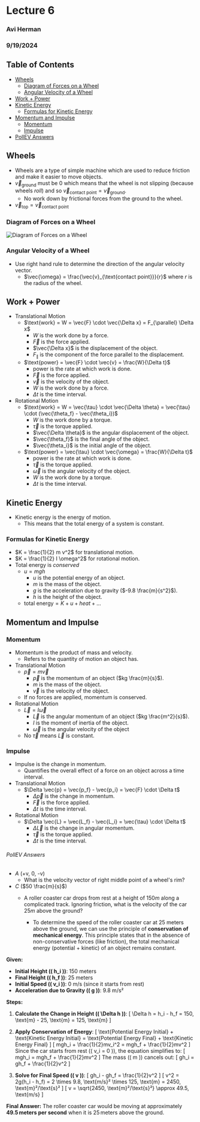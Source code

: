 # Lecture 6
### Avi Herman
### 9/19/2024

## Table of Contents
- [Wheels](#wheels)
  - [Diagram of Forces on a Wheel](#diagram-of-forces-on-a-wheel)
  - [Angular Velocity of a Wheel](#angular-velocity-of-a-wheel)
- [Work + Power](#work--power)
- [Kinetic Energy](#kinetic-energy)
  - [Formulas for Kinetic Energy](#formulas-for-kinetic-energy)
- [Momentum and Impulse](#momentum-and-impulse)
  - [Momentum](#momentum)
  - [Impulse](#impulse)
- [PollEV Answers](#pollev-answers)

## Wheels
- Wheels are a type of simple machine which are used to reduce friction and make it easier to move objects.
- $\vec{v}_{\text{ground}}$ must be $0$ which means that the wheel is not slipping (because wheels *roll*) and so $\vec{v}_{\text{contact point}} = \vec{v}_{\text{ground}}$.
  - No work down by frictional forces from the ground to the wheel.
- $\vec{v}_{\text{top}} = \vec{v}_{\text{contact point}}$

### Diagram of Forces on a Wheel
![Diagram of Forces on a Wheel](https://www.researchgate.net/publication/282517347/figure/fig3/AS:669953812344839@1536740844428/Scheme-of-forces-acting-on-rotating-wheel.png)
### Angular Velocity of a Wheel
- Use right hand rule to determine the direction of the angular velocity vector.
  - $\vec{\omega} = \frac{\vec{v}_{\text{contact point}}}{r}$ where $r$ is the radius of the wheel.

## Work + Power
- Translational Motion
  - $\text{work} = W = \vec{F} \cdot \vec{\Delta x} = F_{\parallel} \Delta x$
    - $W$ is the work done by a force.
    - $\vec{F}$ is the force applied.
    - $\vec{\Delta x}$ is the displacement of the object.
    - $F_{\parallel}$ is the component of the force parallel to the displacement.
  - $\text{power} = \vec{F} \cdot \vec{v} = \frac{W}{\Delta t}$
    - $\text{power}$ is the rate at which work is done.
    - $\vec{F}$ is the force applied.
    - $\vec{v}$ is the velocity of the object.
    - $W$ is the work done by a force.
    - $\Delta t$ is the time interval.
- Rotational Motion
  - $\text{work} = W = \vec{\tau} \cdot \vec{\Delta \theta} = \vec{\tau} \cdot (\vec{\theta_f} - \vec{\theta_i})$
    - $W$ is the work done by a torque.
    - $\vec{\tau}$ is the torque applied.
    - $\vec{\Delta \theta}$ is the angular displacement of the object.
    - $\vec{\theta_f}$ is the final angle of the object.
    - $\vec{\theta_i}$ is the initial angle of the object.
  - $\text{power} = \vec{\tau} \cdot \vec{\omega} = \frac{W}{\Delta t}$
    - $\text{power}$ is the rate at which work is done.
    - $\vec{\tau}$ is the torque applied.
    - $\vec{\omega}$ is the angular velocity of the object.
    - $W$ is the work done by a torque.
    - $\Delta t$ is the time interval.

## Kinetic Energy
- Kinetic energy is the energy of motion.
  - This means that the total energy of a system is constant.
### Formulas for Kinetic Energy
- $K = \frac{1}{2} m v^2$ for translational motion.
- $K = \frac{1}{2} I \omega^2$ for rotational motion.
- Total energy is *conserved*
  - $u = mgh$
    - $u$ is the potential energy of an object.
    - $m$ is the mass of the object.
    - $g$ is the acceleration due to gravity ($-9.8 \frac{m}{s^2}$).
    - $h$ is the height of the object.
  - $\text{total energy} = K + u + heat + \text{...}$

## Momentum and Impulse
### Momentum
- Momentum is the product of mass and velocity.
  - Refers to the quantity of motion an object has.
- Translational Motion
  - $\vec{p} = m \vec{v}$ 
    - $\vec{p}$ is the momentum of an object ($kg \frac{m}{s}$).
    - $m$ is the mass of the object.
    - $\vec{v}$ is the velocity of the object.
  - If no forces are applied, momentum is conserved.
- Rotational Motion
  - $\vec{L} = I \vec{\omega}$
    - $\vec{L}$ is the angular momentum of an object ($kg \frac{m^2}{s}$).
    - $I$ is the moment of inertia of the object.
    - $\vec{\omega}$ is the angular velocity of the object
  - No $\vec{\tau}$ means $\vec{L}$ is constant.
### Impulse
- Impulse is the change in momentum. 
  - Quantifies the overall effect of a force on an object across a time interval.
- Translational Motion
  - $\Delta \vec{p} = \vec{p_f} - \vec{p_i} = \vec{F} \cdot \Delta t$
    - $\Delta \vec{p}$ is the change in momentum.
    - $\vec{F}$ is the force applied.
    - $\Delta t$ is the time interval.
- Rotational Motion
  - $\Delta \vec{L} = \vec{L_f} - \vec{L_i} = \vec{\tau} \cdot \Delta t$
    - $\Delta \vec{L}$ is the change in angular momentum.
    - $\vec{\tau}$ is the torque applied.
    - $\Delta t$ is the time interval.




###### PollEV Answers
- *A* (+v, 0, -v)
  - What is the velocity vector of right middle point of a wheel's rim?
- *C* ($50 \frac{m}{s}$)
  - A roller coaster car drops from rest at a height of $150 m$ along a complicated track. Ignoring friction, what is the velocity of the car $25 m$ above the ground?
  
    - To determine the speed of the roller coaster car at 25 meters above the ground, we can use the principle of **conservation of mechanical energy**. This principle states that in the absence of non-conservative forces (like friction), the total mechanical energy (potential + kinetic) of an object remains constant.

**Given:**
- **Initial Height (\( h_i \))**: 150 meters
- **Final Height (\( h_f \))**: 25 meters
- **Initial Speed (\( v_i \))**: 0 m/s (since it starts from rest)
- **Acceleration due to Gravity (\( g \))**: 9.8 m/s²

**Steps:**

1. **Calculate the Change in Height (\( \Delta h \))**:
   \[
   \Delta h = h_i - h_f = 150\, \text{m} - 25\, \text{m} = 125\, \text{m}
   \]

2. **Apply Conservation of Energy**:
   \[
   \text{Potential Energy Initial} + \text{Kinetic Energy Initial} = \text{Potential Energy Final} + \text{Kinetic Energy Final}
   \]
   \[
   mgh_i + \frac{1}{2}mv_i^2 = mgh_f + \frac{1}{2}mv^2
   \]
   Since the car starts from rest (\( v_i = 0 \)), the equation simplifies to:
   \[
   mgh_i = mgh_f + \frac{1}{2}mv^2
   \]
   The mass (\( m \)) cancels out:
   \[
   gh_i = gh_f + \frac{1}{2}v^2
   \]

3. **Solve for Final Speed (\( v \))**:
   \[
   gh_i - gh_f = \frac{1}{2}v^2
   \]
   \[
   v^2 = 2g(h_i - h_f) = 2 \times 9.8\, \text{m/s}² \times 125\, \text{m} = 2450\, \text{m}²/\text{s}²
   \]
   \[
   v = \sqrt{2450\, \text{m}²/\text{s}²} \approx 49.5\, \text{m/s}
   \]

**Final Answer:**
The roller coaster car would be moving at approximately **49.5 meters per second** when it is 25 meters above the ground.
